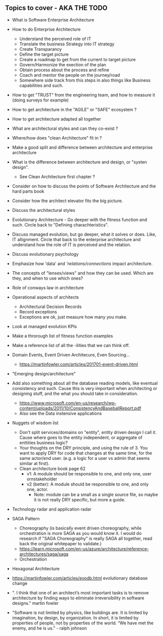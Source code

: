 ## Topics to cover - AKA THE TODO
* What is Software Enterprise Architecture
* How to do Enterprise Architecture 
    * Understand the perceived role of IT
    * Translate the business Strategy into IT strategy
    * Create Transparancy
    * Define the target picture
    * Create a roadmap to get from the current to target picture
    * Govern/Harmonize the exection of the plan
    * Obtain process about the process and refine
    * Coach and mentor the people on the journey/road
    * Somewhere side track from this steps in also things like Business capabilities and such.
* How to get "TRUST" from the engineering team, and how to measure it (doing surveys for example)
* How to get architecture in the "AGILE" or "SAFE" ecosystem ?
* How to get architecture adapted all together
* What are architectural styles and can they co-exist ?
* Where/how does "clean Architecture" fit in ?
* Make a good split and difference between architecture and enterprise architecture
* What is the difference between architecture and design, or "systen design".
    * See Clean Architecture first chapter ?
* Consider on how to discuss the points of Software Architecture and the hard parts book
* Consider how the architect elevator fits the big picture.
* Discuss the architectural styles
* Evolutionary Architecture - Go deeper with the fitness function and such. Circle back to "Defining charachteristics".
* Discuss managed evolution, but go deeper, what it solves or does. Like, IT allignment. Circle that back to the enterprise architecture and understand how the role of IT is perceived and the relation.
* Discuss evolutionary psychology
* Emphasize how 'data' and *'relations/connections* impact architecture.
* The concepts of "lenses/views" and how they can be used. Which are they, and when to use which ones?
* Role of conways law in architecture
* Operational aspects of architects
    * Architectural Decision Records
    * Record exceptions
    * Exceptions are ok, just measure how many you make.
* Look at managed evolution KPIs
* Make a throrough list of fitness function examples
* Make a reference list of all the -ilities that we can think off.
* Domain Events, Event Driven Architecure, Even Sourcing...
    * https://martinfowler.com/articles/201701-event-driven.html
* "Emerging design/architecture"
* Add also something about all the database reading models, like eventual consistency and such. Cause this is very important when architecting or designing stuff, and the what you should take in consideration.
    * https://www.microsoft.com/en-us/research/wp-content/uploads/2011/10/ConsistencyAndBaseballReport.pdf
    * Also see the Data instensive applications
* Nuggets of wisdom list
    * Don't split services/domains on "entity", entity driven design I call it. Cause where goes to the entity independent, or aggregate of enttities business logic?
    * Your thoughts on the DRY principle, and using the rule of 3. You want to apply DRY for code that changes at the same time, for the same actor/end user. (e.g. a logic for a user vs admin that seems similar at first).
    * Clean architecture book page 62
        * v1: A module should be responsible to one, and only one, user ornstakeholder
        * v2 (better): A module should be responsible to one, and only one, actor.
            * Note: module can be a small as a single source file, so maybe it is not really DRY specific, but more a guide.
* Technology radar and application radar
* SAGA Pattern
    * Choreography (is basically event driven choreography, while orchestration is more SAGA as you would know it. I would do research if "SAGA Choreography" is really SAGA all together, read back the original whitepaper to validate.)
    * https://learn.microsoft.com/en-us/azure/architecture/reference-architectures/saga/saga
    * Orchestration 
* Hexagonal Architecture
* https://martinfowler.com/articles/evodb.html evolutionary database change
* ". I think that one of an architect’s most important tasks is to remove
architecture by finding ways to eliminate irreversibility in software designs." martin fowler

* "Software is not limited by physics, like
buildings are. It is limited by imagination, by design, by organization. In
short, it is limited by properties of people, not by properties of the world. “We
have met the enemy, and he is us.” - ralph johnson